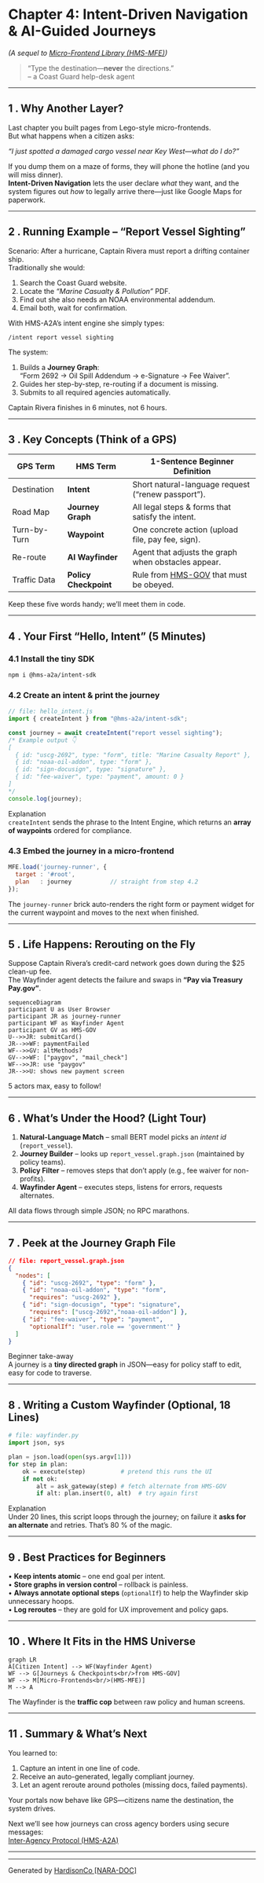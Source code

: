 # Chapter 4: Intent-Driven Navigation & AI-Guided Journeys  
*(A sequel to [Micro-Frontend Library (HMS-MFE)](03_micro_frontend_library__hms_mfe__.md))*  

> “Type the destination—**never** the directions.”  
> – a Coast Guard help-desk agent

---

## 1 . Why Another Layer?  

Last chapter you built pages from Lego-style micro-frontends.  
But what happens when a citizen asks:

*“I just spotted a damaged cargo vessel near Key West—what do I do?”*

If you dump them on a maze of forms, they will phone the hotline (and you will miss dinner).  
**Intent-Driven Navigation** lets the user declare *what* they want, and the system figures out *how* to legally arrive there—just like Google Maps for paperwork.

---

## 2 . Running Example – “Report Vessel Sighting”  

Scenario: After a hurricane, Captain Rivera must report a drifting container ship.  
Traditionally she would:  

1. Search the Coast Guard website.  
2. Locate the *“Marine Casualty & Pollution”* PDF.  
3. Find out she also needs an NOAA environmental addendum.  
4. Email both, wait for confirmation.

With HMS-A2A’s intent engine she simply types:  

```
/intent report vessel sighting
```

The system:

1. Builds a **Journey Graph**:  
   “Form 2692 → Oil Spill Addendum → e-Signature → Fee Waiver”.  
2. Guides her step-by-step, re-routing if a document is missing.  
3. Submits to all required agencies automatically.

Captain Rivera finishes in 6 minutes, not 6 hours.

---

## 3 . Key Concepts (Think of a GPS)  

| GPS Term     | HMS Term             | 1-Sentence Beginner Definition                       |
|--------------|----------------------|------------------------------------------------------|
| Destination  | **Intent**          | Short natural-language request (“renew passport”).   |
| Road Map     | **Journey Graph**   | All legal steps & forms that satisfy the intent.     |
| Turn-by-Turn | **Waypoint**        | One concrete action (upload file, pay fee, sign).    |
| Re-route     | **AI Wayfinder**    | Agent that adjusts the graph when obstacles appear.  |
| Traffic Data | **Policy Checkpoint** | Rule from [HMS-GOV](01_governance_layer__hms_sys___hms_gov___hms_mfe__.md) that must be obeyed. |

Keep these five words handy; we’ll meet them in code.

---

## 4 . Your First “Hello, Intent” (5 Minutes)

### 4.1 Install the tiny SDK

```bash
npm i @hms-a2a/intent-sdk
```

### 4.2 Create an intent & print the journey

```js
// file: hello_intent.js
import { createIntent } from "@hms-a2a/intent-sdk";

const journey = await createIntent("report vessel sighting");
/* Example output 👇
[
  { id: "uscg-2692", type: "form", title: "Marine Casualty Report" },
  { id: "noaa-oil-addon", type: "form" },
  { id: "sign-docusign", type: "signature" },
  { id: "fee-waiver", type: "payment", amount: 0 }
]
*/
console.log(journey);
```

Explanation  
`createIntent` sends the phrase to the Intent Engine, which returns an **array of waypoints** ordered for compliance.

### 4.3 Embed the journey in a micro-frontend

```js
MFE.load('journey-runner', {
  target : '#root',
  plan   : journey           // straight from step 4.2
});
```

The `journey-runner` brick auto-renders the right form or payment widget for the current waypoint and moves to the next when finished.

---

## 5 . Life Happens: Rerouting on the Fly  

Suppose Captain Rivera’s credit-card network goes down during the $25 clean-up fee.  
The Wayfinder agent detects the failure and swaps in **“Pay via Treasury Pay.gov”**.

```mermaid
sequenceDiagram
participant U as User Browser
participant JR as journey-runner
participant WF as Wayfinder Agent
participant GV as HMS-GOV
U-->>JR: submitCard()
JR-->>WF: paymentFailed
WF-->>GV: altMethods?
GV-->>WF: ["paygov", "mail_check"]
WF-->>JR: use "paygov"
JR-->>U: shows new payment screen
```

5 actors max, easy to follow!

---

## 6 . What’s Under the Hood? (Light Tour)

1. **Natural-Language Match** – small BERT model picks an *intent id* (`report_vessel`).  
2. **Journey Builder** – looks up `report_vessel.graph.json` (maintained by policy teams).  
3. **Policy Filter** – removes steps that don’t apply (e.g., fee waiver for non-profits).  
4. **Wayfinder Agent** – executes steps, listens for errors, requests alternates.  

All data flows through simple JSON; no RPC marathons.

---

## 7 . Peek at the Journey Graph File  

```json
// file: report_vessel.graph.json
{
  "nodes": [
    { "id": "uscg-2692", "type": "form" },
    { "id": "noaa-oil-addon", "type": "form",
      "requires": "uscg-2692" },
    { "id": "sign-docusign", "type": "signature",
      "requires": ["uscg-2692","noaa-oil-addon"] },
    { "id": "fee-waiver", "type": "payment",
      "optionalIf": "user.role == 'government'" }
  ]
}
```

Beginner take-away  
A journey is a **tiny directed graph** in JSON—easy for policy staff to edit, easy for code to traverse.

---

## 8 . Writing a Custom Wayfinder (Optional, 18 Lines)

```python
# file: wayfinder.py
import json, sys

plan = json.load(open(sys.argv[1]))
for step in plan:
    ok = execute(step)          # pretend this runs the UI
    if not ok:
        alt = ask_gateway(step) # fetch alternate from HMS-GOV
        if alt: plan.insert(0, alt)  # try again first
```

Explanation  
Under 20 lines, this script loops through the journey; on failure it **asks for an alternate** and retries. That’s 80 % of the magic.

---

## 9 . Best Practices for Beginners  

• **Keep intents atomic** – one end goal per intent.  
• **Store graphs in version control** – rollback is painless.  
• **Always annotate optional steps** (`optionalIf`) to help the Wayfinder skip unnecessary hoops.  
• **Log reroutes** – they are gold for UX improvement and policy gaps.  

---

## 10 . Where It Fits in the HMS Universe  

```mermaid
graph LR
A[Citizen Intent] --> WF(Wayfinder Agent)
WF --> G[Journeys & Checkpoints<br/>from HMS-GOV]
WF --> M[Micro-Frontends<br/>(HMS-MFE)]
M --> A
```

The Wayfinder is the **traffic cop** between raw policy and human screens.

---

## 11 . Summary & What’s Next  

You learned to:

1. Capture an intent in one line of code.  
2. Receive an auto-generated, legally compliant journey.  
3. Let an agent reroute around potholes (missing docs, failed payments).  

Your portals now behave like GPS—citizens name the destination, the system drives.

Next we’ll see how journeys can cross agency borders using secure messages:  
[Inter-Agency Protocol (HMS-A2A)](05_inter_agency_protocol__hms_a2a__.md)

---

---

Generated by [HardisonCo [NARA-DOC]](https://github.com/The-Pocket/Tutorial-Codebase-Knowledge)